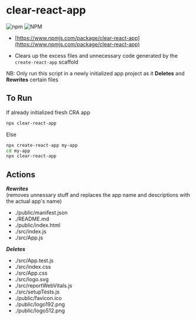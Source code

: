 # clear-react-app

![npm](https://img.shields.io/npm/v/clear-react-app?style=for-the-badge) ![NPM](https://img.shields.io/npm/l/clear-react-app?style=for-the-badge)

- [https://www.npmjs.com/package/clear-react-app](https://www.npmjs.com/package/clear-react-app)
<!-- ![npm](https://img.shields.io/npm/dt/clear-react-app?style=for-the-badge) -->

- Clears up the excess files and unnecessary code generated by the `create-react-app` scaffold

NB: Only run this script in a newly initialized app project as it **Deletes** and **Rewrites** certain files

## To Run

If already initialized fresh CRA app

```sh
npx clear-react-app
```

Else

```sh
npx create-react-app my-app
cd my-app
npx clear-react-app
```

## Actions

**_Rewrites_** <br> (removes unnessary stuff and replaces the app name and descriptions with the actual app's name)

- ./public/manifest.json
- ./README.md
- ./public/index.html
- ./src/index.js
- ./src/App.js

**_Deletes_**

- ./src/App.test.js
- ./src/index.css
- ./src/App.css
- ./src/logo.svg
- ./src/reportWebVitals.js
- ./src/setupTests.js
- ./public/favicon.ico
- ./public/logo192.png
- ./public/logo512.png
